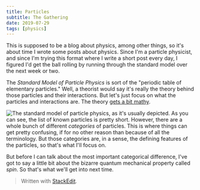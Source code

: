 ```yaml
---
title: Particles
subtitle: The Gathering
date: 2019-07-29
tags: [physics] 
---
```


This is supposed to be a blog about physics, among other things, so it's about time I wrote some posts about physics. Since I'm a particle physicist, and since I'm trying this format where I write a short post every day, I figured I'd get the ball rolling by running through the standard model over the next week or two.

The *Standard Model of Particle Physics* is sort of the "periodic table of elementary particles." Well, a theorist would say it's really the theory behind those particles and their interactions. But let's just focus on what the particles and interactions are. The theory [gets a bit mathy](https://tvtropes.org/pmwiki/pmwiki.php/Main/Understatement).

![The standard model of particle physics, as it's usually depicted.](https://upload.wikimedia.org/wikipedia/commons/0/00/Standard_Model_of_Elementary_Particles.svg)
As you can see, the list of known particles is pretty short. However, there are a whole bunch of different *categories* of particles. This is where things can get pretty confusing, if for no other reason than because of all the terminology. But those categories are, in a sense, the defining features of the particles, so that's what I'll focus on.

But before I can talk about the most important categorical difference, I've got to say a little bit about the bizarre quantum mechanical property called *spin*. So that's what we'll get into next time.

> Written with [StackEdit](https://stackedit.io/).
<!--stackedit_data:
eyJoaXN0b3J5IjpbLTE5OTg4MTczOTZdfQ==
-->